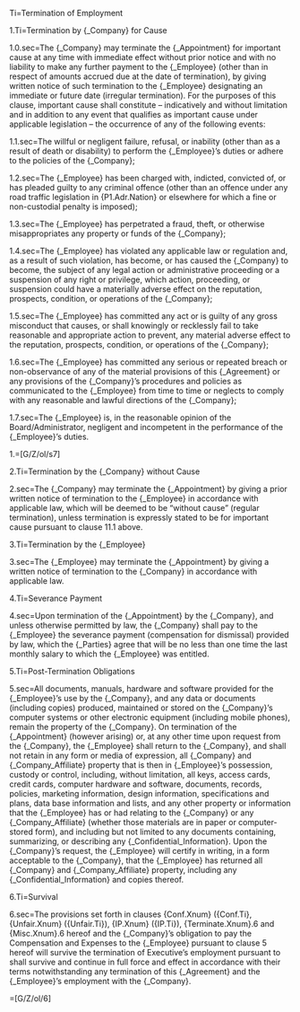 Ti=Termination of Employment

1.Ti=Termination by {_Company} for Cause

1.0.sec=The {_Company} may terminate the {_Appointment} for important cause at any time with immediate effect without prior notice and with no liability to make any further payment to the {_Employee} (other than in respect of amounts accrued due at the date of termination), by giving written notice of such termination to the {_Employee} designating an immediate or future date (irregular termination). For the purposes of this clause, important cause shall constitute – indicatively and without limitation and in addition to any event that qualifies as important cause under applicable legislation – the occurrence of any of the following events:

1.1.sec=The willful or negligent failure, refusal, or inability (other than as a result of death or disability) to perform the {_Employee}’s duties or adhere to the policies of the {_Company};

1.2.sec=The {_Employee} has been charged with, indicted, convicted of, or has pleaded guilty to any criminal offence (other than an offence under any road traffic legislation in {P1.Adr.Nation} or elsewhere for which a fine or non-custodial penalty is imposed);

1.3.sec=The {_Employee} has perpetrated a fraud, theft, or otherwise misappropriates any property or funds of the {_Company};

1.4.sec=The {_Employee} has violated any applicable law or regulation and, as a result of such violation, has become, or has caused the {_Company} to become, the subject of any legal action or administrative proceeding or a suspension of any right or privilege, which action, proceeding, or suspension could have a materially adverse effect on the reputation, prospects, condition, or operations of the {_Company};

1.5.sec=The {_Employee} has committed any act or is guilty of any gross misconduct that causes, or shall knowingly or recklessly fail to take reasonable and appropriate action to prevent, any material adverse effect to the reputation, prospects, condition, or operations of the {_Company};

1.6.sec=The {_Employee} has committed any serious or repeated breach or non-observance of any of the material provisions of this {_Agreement} or any provisions of the {_Company}’s procedures and policies as communicated to the {_Employee} from time to time or neglects to comply with any reasonable and lawful directions of the {_Company};

1.7.sec=The {_Employee} is, in the reasonable opinion of the Board/Administrator, negligent and incompetent in the performance of the {_Employee}’s duties.

1.=[G/Z/ol/s7]

2.Ti=Termination by the {_Company} without Cause

2.sec=The {_Company} may terminate the {_Appointment} by giving a prior written notice of termination to the {_Employee} in accordance with applicable law, which will be deemed to be “without cause” (regular termination), unless termination is expressly stated to be for important cause pursuant to clause 11.1 above.

3.Ti=Termination by the {_Employee}

3.sec=The {_Employee} may terminate the {_Appointment} by giving a written notice of termination to the {_Company} in accordance with applicable law.

4.Ti=Severance Payment

4.sec=Upon termination of the {_Appointment} by the {_Company}, and unless otherwise permitted by law, the {_Company} shall pay to the {_Employee} the severance payment (compensation for dismissal) provided by law, which the {_Parties} agree that will be no less than one time the last monthly salary to which the {_Employee} was entitled.

5.Ti=Post-Termination Obligations

5.sec=All documents, manuals, hardware and software provided for the {_Employee}’s use by the {_Company}, and any data or documents (including copies) produced, maintained or stored on the {_Company}’s computer systems or other electronic equipment (including mobile phones), remain the property of the {_Company}. On termination of the {_Appointment} (however arising) or, at any other time upon request from the {_Company}, the {_Employee} shall return to the {_Company}, and shall not retain in any form or media of expression, all {_Company} and {_Company_Affiliate} property that is then in {_Employee}’s possession, custody or control, including, without limitation, all keys, access cards, credit cards, computer hardware and software, documents, records, policies, marketing information, design information, specifications and plans, data base information and lists, and any other property or information that the {_Employee} has or had relating to the {_Company} or any {_Company_Affiliate} (whether those materials are in paper or computer-stored form), and including but not limited to any documents containing, summarizing, or describing any {_Confidential_Information}. Upon the {_Company}’s request, the {_Employee} will certify in writing, in a form acceptable to the {_Company}, that the {_Employee} has returned all {_Company} and {_Company_Affiliate} property, including any {_Confidential_Information} and copies thereof.

6.Ti=Survival

6.sec=The provisions set forth in clauses {Conf.Xnum} ({Conf.Ti}, {Unfair.Xnum} ({Unfair.Ti}), {IP.Xnum} ({IP.Ti}), {Terminate.Xnum}.6 and {Misc.Xnum}.6 hereof and the {_Company}’s obligation to pay the Compensation and Expenses to the {_Employee} pursuant to clause 5 hereof will survive the termination of Executive’s employment pursuant to shall survive and continue in full force and effect in accordance with their terms notwithstanding any termination of this {_Agreement} and the {_Employee}’s employment with the {_Company}.

=[G/Z/ol/6]

